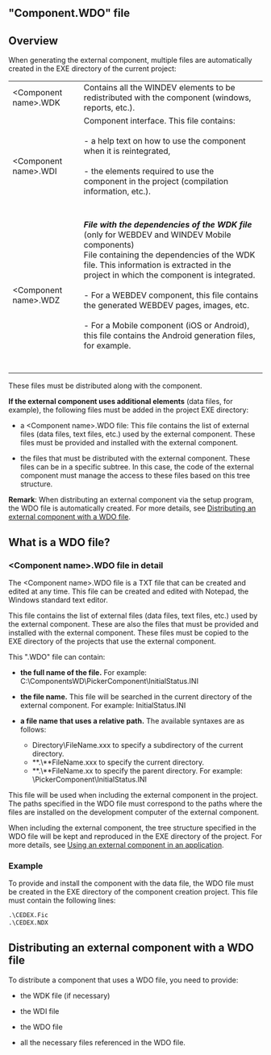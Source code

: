 
## "Component.WDO" file
			



<a name="NOTE1"></a>
<a name="NOTE1_1"></a>


## Overview
<a name="overview_ELTTEXTE000154"></a>
When generating the external component, multiple files are automatically created in the EXE directory of the current project:


|   |   |
| --- | --- |
| &lt;Component name&gt;.WDK | Contains all the WINDEV elements to be redistributed with the component (windows, reports, etc.). |
| &lt;Component name&gt;.WDI | Component interface. This file contains:<br><br>- a help text on how to use the component when it is reintegrated,<br><br>- the elements required to use the component in the project (compilation information, etc.).<br><br><br> |
| &lt;Component name&gt;.WDZ | ***File with the dependencies of the WDK file*** (only for WEBDEV and WINDEV Mobile components)<br>File containing the dependencies of the WDK file. This information is extracted in the project in which the component is integrated. <br><br>- For a WEBDEV component, this file contains the generated WEBDEV pages, images, etc. <br><br>- For a Mobile component (iOS or Android), this file contains the Android generation files, for example.<br><br><br> |


These files must be distributed along with the component.

**If the external component uses additional elements** (data files, for example), the following files must be added in the project EXE directory:

- a &lt;Component name&gt;.WDO file: This file contains the list of external files (data files, text files, etc.) used by the external component. These files must be provided and installed with the external component.

- the files that must be distributed with the external component. These files can be in a specific subtree. In this case, the code of the external component must manage the access to these files based on this tree structure.




**Remark**: When distributing an external component via the setup program, the WDO file is automatically created. For more details, see [Distributing an external component with a WDO file](#NOTE3_1).

<a name="NOTE2"></a>
<a name="NOTE2_1"></a>


## What is a WDO file?
<a name="what_wdo_file_ELTTEXTE000178"></a>


### &lt;Component name&gt;.WDO file in detail
<a name="wdo_file_detail_ELTPARAGRAPHE000053"></a>

The &lt;Component name&gt;.WDO file is a TXT file that can be created and edited at any time. This file can be created and edited with Notepad, the Windows standard text editor.

This file contains the list of external files (data files, text files, etc.) used by the external component. These are also the files that must be provided and installed with the external component. These files must be copied to the EXE directory of the projects that use the external component.

This ".WDO" file can contain:

- **the full name of the file.**
	For example: C:\\ComponentsWD\\PickerComponent\\InitialStatus.INI

- **the file name.** This file will be searched in the current directory of the external component. 
	For example: InitialStatus.INI

- **a file name that uses a relative path.** The available syntaxes are as follows: 
	- Directory\\FileName.xxx to specify a subdirectory of the current directory.
	- **.\\**FileName.xxx to specify the current directory.
	- **.\\**FileName.xx to specify the parent directory.
	For example: \\PickerComponent\\InitialStatus.INI




This file will be used when including the external component in the project. The paths specified in the WDO file must correspond to the paths where the files are installed on the development computer of the external component.

When including the external component, the tree structure specified in the WDO file will be kept and reproduced in the EXE directory of the project. For more details, see [Using an external component in an application](../Editeurs/2014006.md).
<a name="NOTE2_2"></a>


### Example
<a name="example_ELTPARAGRAPHE000089"></a>

To provide and install the component with the data file, the WDO file must be created in the EXE directory of the component creation project. This file must contain the following lines:


```txt
.\CEDEX.Fic
.\CEDEX.NDX
```


<a name="NOTE3"></a>
<a name="NOTE3_1"></a>


## Distributing an external component with a WDO file
<a name="distributing_external_component_with_wdo_file_ELTTEXTE000208"></a>
To distribute a component that uses a WDO file, you need to provide:

- the WDK file (if necessary)

- the WDI file

- the WDO file

- all the necessary files referenced in the WDO file.





